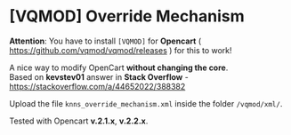# [VQMOD] Override Mechanism
**Attention**: You have to install `[VQMOD]` for **Opencart** ( https://github.com/vqmod/vqmod/releases ) for this to work!

A nice way to modify OpenCart **without changing the core**.  
Based on **kevstev01** answer in **Stack Overflow** - https://stackoverflow.com/a/44652022/388382

Upload the file `knns_override_mechanism.xml` inside the folder `/vqmod/xml/`.

Tested with Opencart **v.2.1.x**, **v.2.2.x**.
